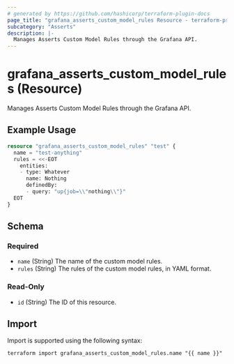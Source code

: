```yaml
---
# generated by https://github.com/hashicorp/terraform-plugin-docs
page_title: "grafana_asserts_custom_model_rules Resource - terraform-provider-grafana"
subcategory: "Asserts"
description: |-
  Manages Asserts Custom Model Rules through the Grafana API.
---
```


# grafana_asserts_custom_model_rules (Resource)

Manages Asserts Custom Model Rules through the Grafana API.

## Example Usage

```terraform
resource "grafana_asserts_custom_model_rules" "test" {
  name = "test-anything"
  rules = <<-EOT
    entities:
    - type: Whatever
      name: Nothing
      definedBy:
      - query: "up{job=\\"nothing\\"}"
  EOT
}
```

<!-- schema generated by tfplugindocs -->
## Schema

### Required

- `name` (String) The name of the custom model rules.
- `rules` (String) The rules of the custom model rules, in YAML format.

### Read-Only

- `id` (String) The ID of this resource.

## Import

Import is supported using the following syntax:

```shell
terraform import grafana_asserts_custom_model_rules.name "{{ name }}"
```

